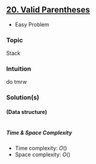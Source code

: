 ## [20. Valid Parentheses](https://leetcode.com/problems/valid-parentheses/description/)
*  Easy Problem

### Topic
Stack

### Intuition
do tmrw

### Solution(s)
#### (Data structure)
```py
```
##### Time & Space Complexity
* Time complexity: $O()$
* Space complexity: $O()$


